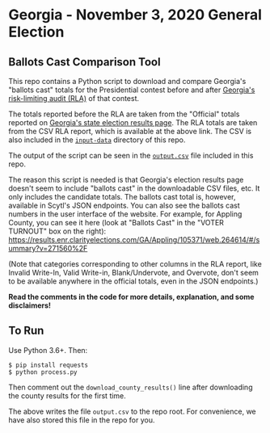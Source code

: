 # Georgia - November 3, 2020 General Election

## Ballots Cast Comparison Tool

This repo contains a Python script to download and compare Georgia's
"ballots cast" totals for the Presidential contest before and after
[Georgia's risk-limiting audit
(RLA)](https://sos.ga.gov/index.php/elections/historic_first_statewide_audit_of_paper_ballots_upholds_result_of_presidential_race) of that contest.

The totals reported before the RLA are taken from the "Official" totals
reported on [Georgia's state election results
page](https://results.enr.clarityelections.com/GA/105369/web.264614/#/summary). The RLA totals are taken from the CSV RLA report, which is available
at the above link. The CSV is also included in the
[`input-data`](input-data) directory of this repo.

The output of the script can be seen in the [`output.csv`](output.csv) file
included in this repo.

The reason this script is needed is that Georgia's election results page
doesn't seem to include "ballots cast" in the downloadable CSV files, etc.
It only includes the candidate totals.  The ballots cast total is, however,
available in Scytl's JSON endpoints. You can also see the ballots cast
numbers in the user interface of the website. For example, for Appling
County, you can see it here (look at "Ballots Cast" in the "VOTER TURNOUT"
box on the right):
https://results.enr.clarityelections.com/GA/Appling/105371/web.264614/#/summary?v=271560%2F

(Note that categories corresponding to other columns in the RLA report,
like Invalid Write-In, Valid Write-in, Blank/Undervote, and Overvote,
don't seem to be available anywhere in the official totals, even in the
JSON endpoints.)

**Read the comments in the code for more details, explanation, and
some disclaimers!**

## To Run

Use Python 3.6+. Then:

    $ pip install requests
    $ python process.py

Then comment out the `download_county_results()` line after downloading the
county results for the first time.

The above writes the file `output.csv` to the repo root.  For convenience,
we have also stored this file in the repo for you.
